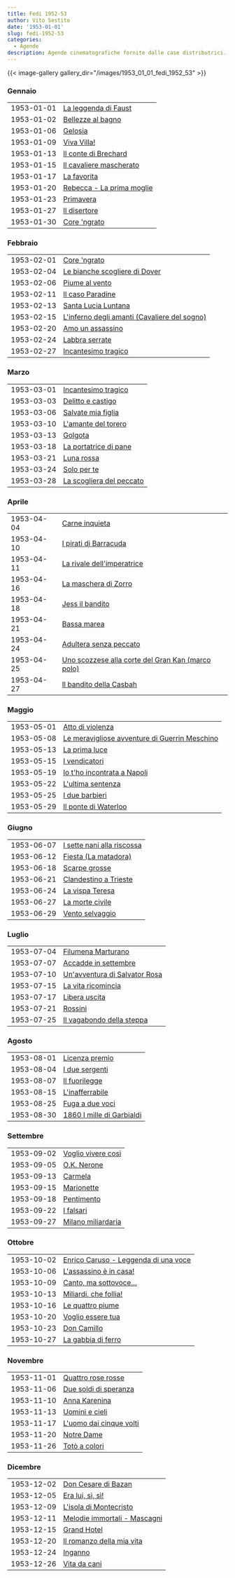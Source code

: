 ```yaml
---
title: Fedi 1952-53
author: Vito Sestito
date: '1953-01-01'
slug: fedi-1952-53
categories:
  - Agende
description: Agende cinematografiche fornite dalle case distributrici. Contengono informazioni dettagliate sulla data di proiezione, titolo del film, distributore e l’ammontare degli incassi.
---
```



{{< image-gallery gallery_dir="/images/1953_01_01_fedi_1952_53" >}}





### Gennaio


|           |                          |
|:----------|:-------------------------|
|1953-01-01 |[La leggenda di Faust](https://www.imdb.com/title/tt0040533/)|
|1953-01-02 |[Bellezze al bagno](https://www.imdb.com/title/tt0036628/)|
|1953-01-06 |[Gelosia](https://www.imdb.com/title/tt0028505/)|
|1953-01-09 |[Viva Villa!](https://www.imdb.com/title/tt0025948/)|
|1953-01-13 |[Il conte di Brechard](https://www.imdb.com/title/tt0030012/)|
|1953-01-15 |[Il cavaliere mascherato](https://www.imdb.com/title/tt0037698/)|
|1953-01-17 |[La favorita](https://www.imdb.com/title/tt0044607/)|
|1953-01-20 |[Rebecca - La prima moglie](https://www.imdb.com/title/tt0032976/)|
|1953-01-23 |[Primavera](https://www.imdb.com/title/tt0039954/)|
|1953-01-27 |[Il disertore](https://www.imdb.com/title/tt0034998/)|
|1953-01-30 |[Core 'ngrato](https://www.imdb.com/title/tt0043440/)|

### Febbraio


|           |                                             |
|:----------|:--------------------------------------------|
|1953-02-01 |[Core 'ngrato](https://www.imdb.com/title/tt0043440/)|
|1953-02-04 |[Le bianche scogliere di Dover](https://www.imdb.com/title/tt0037462/)|
|1953-02-06 |[Piume al vento](https://www.imdb.com/title/tt0430467/)|
|1953-02-11 |[Il caso Paradine](https://www.imdb.com/title/tt0039694/)|
|1953-02-13 |[Santa Lucia Luntana](https://www.imdb.com/title/tt0043993/)|
|1953-02-15 |[L'inferno degli amanti (Cavaliere del sogno)](https://www.imdb.com/title/tt0038403/)|
|1953-02-20 |[Amo un assassino](https://www.imdb.com/title/tt0043279/)|
|1953-02-24 |[Labbra serrate](https://www.imdb.com/title/tt0034956/)|
|1953-02-27 |[Incantesimo tragico](https://www.imdb.com/title/tt0043674/)|

### Marzo


|           |                         |
|:----------|:------------------------|
|1953-03-01 |[Incantesimo tragico](https://www.imdb.com/title/tt0043674/)|
|1953-03-03 |[Delitto e castigo](https://www.imdb.com/title/tt0042351/)|
|1953-03-06 |[Salvate mia figlia](https://www.imdb.com/title/tt0201055/)|
|1953-03-10 |[L'amante del torero](https://www.imdb.com/title/tt0043363/)|
|1953-03-13 |[Golgota](https://www.imdb.com/title/tt0025191/)|
|1953-03-18 |[La portatrice di pane](https://www.imdb.com/title/tt0041762/)|
|1953-03-21 |[Luna rossa](https://www.imdb.com/title/tt0043764/)|
|1953-03-24 |[Solo per te](https://www.imdb.com/title/tt21977724/)|
|1953-03-28 |[La scogliera del peccato](https://www.imdb.com/title/tt0042933/)|

### Aprile


|           |                                                  |
|:----------|:-------------------------------------------------|
|1953-04-04 |[Carne inquieta](https://www.imdb.com/title/tt0044484/)|
|1953-04-10 |[I pirati di Barracuda](https://www.imdb.com/title/tt0044010/)|
|1953-04-11 |[La rivale dell'imperatrice](https://www.imdb.com/title/tt0041814/)|
|1953-04-16 |[La maschera di Zorro](https://www.imdb.com/title/tt0029818/)|
|1953-04-18 |[Jess il bandito](https://www.imdb.com/title/tt0031507/)|
|1953-04-21 |[Bassa marea](https://www.imdb.com/title/tt0042579/)|
|1953-04-24 |[Adultera senza peccato](https://www.imdb.com/title/tt0044817/)|
|1953-04-25 |[Uno scozzese alla corte del Gran Kan (marco polo)](https://www.imdb.com/title/tt0029842/)|
|1953-04-27 |[Il bandito della Casbah](https://www.imdb.com/title/tt0029453/)|

### Maggio


|           |                                              |
|:----------|:---------------------------------------------|
|1953-05-01 |[Atto di violenza](https://www.imdb.com/title/tt0041088/)|
|1953-05-08 |[Le meravigliose avventure di Guerrin Meschino](https://www.imdb.com/title/tt0043799/)|
|1953-05-13 |[La prima luce](https://www.imdb.com/title/tt0142782/)|
|1953-05-15 |[I vendicatori](https://www.imdb.com/title/tt0033490/)|
|1953-05-19 |[Io t'ho incontrata a Napoli](https://www.imdb.com/title/tt0038645/)|
|1953-05-22 |[L'ultima sentenza](https://www.imdb.com/title/tt0044161/)|
|1953-05-25 |[I due barbieri](https://www.imdb.com/title/tt0463064/)|
|1953-05-29 |[Il ponte di Waterloo](https://www.imdb.com/title/tt0033238/)|

### Giugno


|           |                           |
|:----------|:--------------------------|
|1953-06-07 |[I sette nani alla riscossa](https://www.imdb.com/title/tt0044023/)|
|1953-06-12 |[Fiesta (La matadora)](https://www.imdb.com/title/tt0039377/)|
|1953-06-18 |[Scarpe grosse](https://www.imdb.com/title/tt0033026/)|
|1953-06-21 |[Clandestino a Trieste](https://www.imdb.com/title/tt0043416/)|
|1953-06-24 |[La vispa Teresa](https://www.imdb.com/title/tt0163897/)|
|1953-06-27 |[La morte civile](https://www.imdb.com/title/tt0035084/)|
|1953-06-29 |[Vento selvaggio](https://www.imdb.com/title/tt0035244/)|

### Luglio


|           |                              |
|:----------|:-----------------------------|
|1953-07-04 |[Filumena Marturano](https://www.imdb.com/title/tt0043533/)|
|1953-07-07 |[Accadde in settembre](https://www.imdb.com/title/tt0042947/)|
|1953-07-10 |[Un'avventura di Salvator Rosa](https://www.imdb.com/title/tt0032229/)|
|1953-07-15 |[La vita ricomincia](https://www.imdb.com/title/tt0038225/)|
|1953-07-17 |[Libera uscita](https://www.imdb.com/title/tt0043740/)|
|1953-07-21 |[Rossini](https://www.imdb.com/title/tt0034131/)|
|1953-07-25 |[Il vagabondo della steppa](https://www.imdb.com/title/tt0152086/)|

### Agosto


|           |                          |
|:----------|:-------------------------|
|1953-08-01 |[Licenza premio](https://www.imdb.com/title/tt0043741/)|
|1953-08-04 |[I due sergenti](https://www.imdb.com/title/tt0043488/)|
|1953-08-07 |[Il fuorilegge](https://www.imdb.com/title/tt0035432/)|
|1953-08-15 |[L'inafferrabile](https://www.imdb.com/title/tt0041362/)|
|1953-08-25 |[Fuga a due voci](https://www.imdb.com/title/tt0034762/)|
|1953-08-30 |[1860 I mille di Garbialdi](https://www.imdb.com/title/tt0023729/)|

### Settembre


|           |                   |
|:----------|:------------------|
|1953-09-02 |[Voglio vivere così](https://www.imdb.com/title/tt0034366/)|
|1953-09-05 |[O.K. Nerone](https://www.imdb.com/title/tt0043870/)|
|1953-09-13 |[Carmela](https://www.imdb.com/title/tt0034580/)|
|1953-09-15 |[Marionette](https://www.imdb.com/title/tt0030420/)|
|1953-09-18 |[Pentimento](https://www.imdb.com/title/tt0045022/)|
|1953-09-22 |[I falsari](https://www.imdb.com/title/tt0042446/)|
|1953-09-27 |[Milano miliardaria](https://www.imdb.com/title/tt0043805/)|

### Ottobre


|           |                                     |
|:----------|:------------------------------------|
|1953-10-02 |[Enrico Caruso - Leggenda di una voce](https://www.imdb.com/title/tt0043505/)|
|1953-10-06 |[L'assassino è in casa!](https://www.imdb.com/title/tt0033062/)|
|1953-10-09 |[Canto, ma sottovoce…](https://www.imdb.com/title/tt0037574/)|
|1953-10-13 |[Miliardi, che follia!](https://www.imdb.com/title/tt0035066/)|
|1953-10-16 |[Le quattro piume](https://www.imdb.com/title/tt0031334/)|
|1953-10-20 |[Voglio essere tua](https://www.imdb.com/title/tt0043828/)|
|1953-10-23 |[Don Camillo](https://www.imdb.com/title/tt0043918/)|
|1953-10-27 |[La gabbia di ferro](https://www.imdb.com/title/tt0042826/)|

### Novembre


|           |                        |
|:----------|:-----------------------|
|1953-11-01 |[Quattro rose rosse](https://www.imdb.com/title/tt0043945/)|
|1953-11-06 |[Due soldi di speranza](https://www.imdb.com/title/tt0044572/)|
|1953-11-10 |[Anna Karenina](https://www.imdb.com/title/tt0026071/)|
|1953-11-13 |[Uomini e cieli](https://www.imdb.com/title/tt0036482/)|
|1953-11-17 |[L'uomo dai cinque volti](https://www.imdb.com/title/tt0038272/)|
|1953-11-20 |[Notre Dame](https://www.imdb.com/title/tt0031455/)|
|1953-11-26 |[Totò a colori](https://www.imdb.com/title/tt0045247/)|

### Dicembre


|           |                             |
|:----------|:----------------------------|
|1953-12-02 |[Don Cesare di Bazan](https://www.imdb.com/title/tt0034660/)|
|1953-12-05 |[Era lui, sì, sì!](https://www.imdb.com/title/tt0043506/)|
|1953-12-09 |[L'isola di Montecristo](https://www.imdb.com/title/tt0040480/)|
|1953-12-11 |[Melodie immortali - Mascagni](https://www.imdb.com/title/tt0046063/)|
|1953-12-15 |[Grand Hotel](https://www.imdb.com/title/tt0022958/)|
|1953-12-20 |[Il romanzo della mia vita](https://www.imdb.com/title/tt0045101/)|
|1953-12-24 |[Inganno](https://www.imdb.com/title/tt0038462/)|
|1953-12-26 |[Vita da cani](https://www.imdb.com/title/tt0043108/)|


